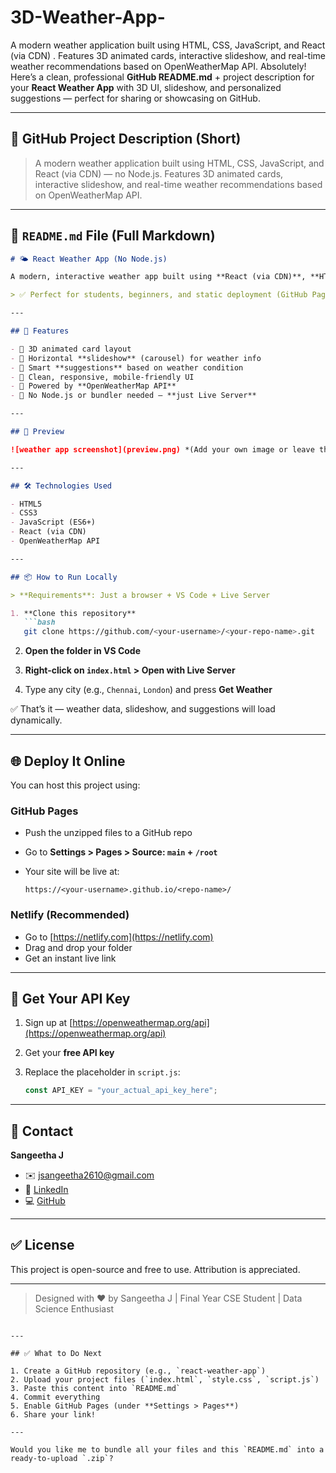 # 3D-Weather-App-
A modern weather application built using HTML, CSS, JavaScript, and React (via CDN) . Features 3D animated cards, interactive slideshow, and real-time weather recommendations based on OpenWeatherMap API.
Absolutely! Here’s a clean, professional **GitHub README.md** + project description for your **React Weather App** with 3D UI, slideshow, and personalized suggestions — perfect for sharing or showcasing on GitHub.

---

## 📌 GitHub Project Description (Short)

> A modern weather application built using HTML, CSS, JavaScript, and React (via CDN) — no Node.js. Features 3D animated cards, interactive slideshow, and real-time weather recommendations based on OpenWeatherMap API.

---

## 📄 `README.md` File (Full Markdown)

````markdown
# 🌤️ React Weather App (No Node.js)

A modern, interactive weather app built using **React (via CDN)**, **HTML**, **CSS**, and **JavaScript** — with **no Node.js** or build tools. This project displays real-time weather data, uses a horizontal slideshow to present weather info, and gives smart suggestions based on current conditions.

> ✅ Perfect for students, beginners, and static deployment (GitHub Pages or Netlify).

---

## 🚀 Features

- 🔹 3D animated card layout
- 🔹 Horizontal **slideshow** (carousel) for weather info
- 🔹 Smart **suggestions** based on weather condition
- 🔹 Clean, responsive, mobile-friendly UI
- 🔹 Powered by **OpenWeatherMap API**
- 🔹 No Node.js or bundler needed — **just Live Server**

---

## 📸 Preview

![weather app screenshot](preview.png) *(Add your own image or leave this out)*

---

## 🛠️ Technologies Used

- HTML5
- CSS3
- JavaScript (ES6+)
- React (via CDN)
- OpenWeatherMap API

---

## 📦 How to Run Locally

> **Requirements**: Just a browser + VS Code + Live Server

1. **Clone this repository**
   ```bash
   git clone https://github.com/<your-username>/<your-repo-name>.git
````

2. **Open the folder in VS Code**

3. **Right-click on `index.html` > Open with Live Server**

4. Type any city (e.g., `Chennai`, `London`) and press **Get Weather**

✅ That’s it — weather data, slideshow, and suggestions will load dynamically.

---

## 🌐 Deploy It Online

You can host this project using:

### GitHub Pages

* Push the unzipped files to a GitHub repo
* Go to **Settings > Pages > Source: `main` + `/root`**
* Your site will be live at:

  ```
  https://<your-username>.github.io/<repo-name>/
  ```

### Netlify (Recommended)

* Go to [https://netlify.com](https://netlify.com)
* Drag and drop your folder
* Get an instant live link

---

## 🔐 Get Your API Key

1. Sign up at [https://openweathermap.org/api](https://openweathermap.org/api)
2. Get your **free API key**
3. Replace the placeholder in `script.js`:

   ```js
   const API_KEY = "your_actual_api_key_here";
   ```

---

## 📧 Contact

**Sangeetha J**

* ✉️ [jsangeetha2610@gmail.com](mailto:jsangeetha2610@gmail.com)
* 🔗 [LinkedIn](https://www.linkedin.com/in/sangeetha-j-262066257/)
* 💻 [GitHub](https://github.com/SANGEETHA-2610)

---

## ✅ License

This project is open-source and free to use. Attribution is appreciated.

---

> Designed with ❤️ by Sangeetha J | Final Year CSE Student | Data Science Enthusiast

```

---

## ✅ What to Do Next

1. Create a GitHub repository (e.g., `react-weather-app`)
2. Upload your project files (`index.html`, `style.css`, `script.js`)
3. Paste this content into `README.md`
4. Commit everything
5. Enable GitHub Pages (under **Settings > Pages**)
6. Share your link!

---

Would you like me to bundle all your files and this `README.md` into a ready-to-upload `.zip`?
```
